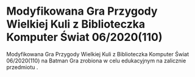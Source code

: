 #  Modyfikowana Gra  Przygody Wielkiej Kuli  z Biblioteczka Komputer Świat 06/2020(110)
Modyfikowana Gra Przygody Wielkiej Kuli z Biblioteczka Komputer Świat 06/2020(110) na  Batman
Gra zrobiona w celu edukacyjnym na zalicznie przedmiotu .
